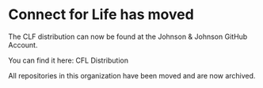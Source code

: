 # Connect for Life has moved

The CLF distribution can now be found at the Johnson & Johnson GitHub Account.

You can find it here: CFL Distribution

All repositories in this organization have been moved and are now archived.
